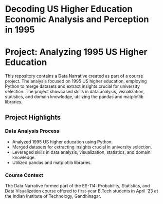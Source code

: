 # Decoding US Higher Education Economic Analysis and Perception in 1995
# Project: Analyzing 1995 US Higher Education

This repository contains a Data Narrative created as part of a course project. The analysis focused on 1995 US higher education, employing Python to merge datasets and extract insights crucial for university selection. The project showcased skills in data analysis, visualization, statistics, and domain knowledge, utilizing the pandas and matplotlib libraries.

## Project Highlights

### Data Analysis Process
- Analyzed 1995 US higher education using Python.
- Merged datasets for extracting insights crucial in university selection.
- Leveraged skills in data analysis, visualization, statistics, and domain knowledge.
- Utilized pandas and matplotlib libraries.

### Course Context
The Data Narrative formed part of the ES-114: Probability, Statistics, and Data Visualization course offered to first-year B.Tech students in April '23 at the Indian Institute of Technology, Gandhinagar.

